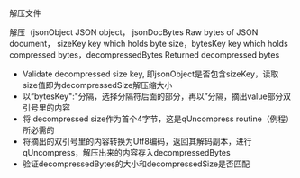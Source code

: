 解压文件

解压（jsonObject  JSON object， jsonDocBytes Raw bytes of JSON document，  sizeKey key which holds byte size，bytesKey key which holds compressed bytes，decompressedBytes Returned decompressed bytes

- Validate decompressed size key, 即jsonObject是否包含sizeKey，读取size值即为decompressedSize解压缩大小
- 以“bytesKey":"分隔，选择分隔符后面的部分，再以”分隔，摘出value部分双引号里的内容
- 将 decompressed size作为首个4字节，这是qUncompress routine（例程）所必需的
- 将摘出的双引号里的内容转换为Utf8编码，返回其解码副本，进行qUncompress，解压出来的内容存入decompressedBytes
- 验证decompressedBytes的大小和decompressedSize是否匹配

